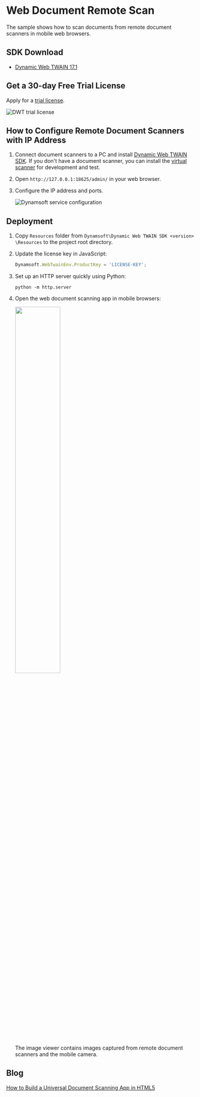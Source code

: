 # Web Document Remote Scan
The sample shows how to scan documents from remote document scanners in mobile web browsers.

## SDK Download
- [Dynamic Web TWAIN 17.1](https://www.dynamsoft.com/web-twain/downloads)


## Get a 30-day Free Trial License
Apply for a [trial license](https://www.dynamsoft.com/customer/license/trialLicense).

![DWT trial license](https://www.dynamsoft.com/blog/wp-content/uploads/2021/02/dynamic-web-twain-trial-license.png)

## How to Configure Remote Document Scanners with IP Address
1. Connect document scanners to a PC and install [Dynamic Web TWAIN SDK](https://www.dynamsoft.com/web-twain/overview/). If you don't have a document scanner, you can install the [virtual scanner](https://download.dynamsoft.com/tool/twainds.win32.installer.2.1.3.msi) for development and test.
2. Open `http://127.0.0.1:18625/admin/` in your web browser.
3. Configure the IP address and ports.

    ![Dynamsoft service configuration](https://www.dynamsoft.com/blog/wp-content/uploads/2021/02/dynamsoft-service-configuration.png)


## Deployment
1. Copy `Resources` folder from `Dynamsoft\Dynamic Web TWAIN SDK <version> \Resources` to the project root directory.

2. Update the license key in JavaScript:

    ```js
    Dynamsoft.WebTwainEnv.ProductKey = 'LICENSE-KEY';
    ```

3. Set up an HTTP server quickly using Python:

    ```
    python -m http.server
    ```

4. Open the web document scanning app in mobile browsers:

    <kbd><img src="https://www.dynamsoft.com/blog/wp-content/uploads/2021/01/web-document-remote-scan.jpg" width="50%">

    The image viewer contains images captured from remote document scanners and the mobile camera.

## Blog
[How to Build a Universal Document Scanning App in HTML5](https://www.dynamsoft.com/codepool/mobile-scanner-camera-document-capture.html)
